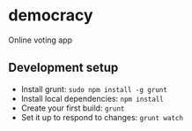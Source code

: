 # democracy
Online voting app

## Development setup
* Install grunt: ```sudo npm install -g grunt```
* Install local dependencies: ```npm install```
* Create your first build: ```grunt```
* Set it up to respond to changes: ```grunt watch```
